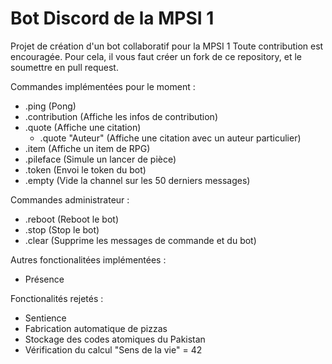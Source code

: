 # Bot Discord de la MPSI 1

Projet de création d'un bot collaboratif pour la MPSI 1
Toute contribution est encouragée.
Pour cela, il vous faut créer un fork de ce repository, et le soumettre en pull request.


Commandes implémentées pour le moment :
 - .ping (Pong)
 - .contribution (Affiche les infos de contribution)
 - .quote (Affiche une citation)
   - .quote "Auteur" (Affiche une citation avec un auteur particulier)
 - .item (Affiche un item de RPG)
 - .pileface (Simule un lancer de pièce)
 - .token (Envoi le token du bot)
 - .empty (Vide la channel sur les 50 derniers messages)


Commandes administrateur :
 - .reboot (Reboot le bot)
 - .stop (Stop le bot)
 - .clear (Supprime les messages de commande et du bot)


Autres fonctionalitées implémentées :
 - Présence


Fonctionalités rejetés :
 - Sentience
 - Fabrication automatique de pizzas
 - Stockage des codes atomiques du Pakistan
 - Vérification du calcul "Sens de la vie" = 42